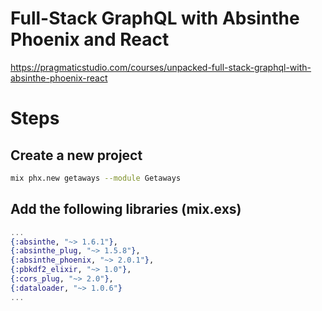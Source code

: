 # Full-Stack GraphQL with Absinthe Phoenix and React
https://pragmaticstudio.com/courses/unpacked-full-stack-graphql-with-absinthe-phoenix-react

# Steps
## Create a new project
```sh
mix phx.new getaways --module Getaways
```

## Add the following libraries (mix.exs)
```elixir
...
{:absinthe, "~> 1.6.1"},
{:absinthe_plug, "~> 1.5.8"},
{:absinthe_phoenix, "~> 2.0.1"},
{:pbkdf2_elixir, "~> 1.0"},
{:cors_plug, "~> 2.0"},
{:dataloader, "~> 1.0.6"}
...
```